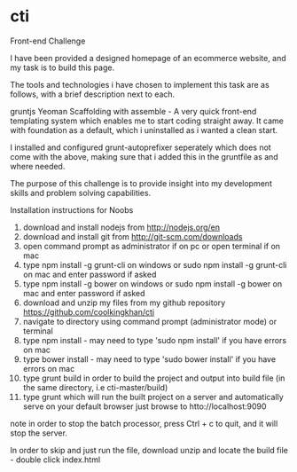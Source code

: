 # cti
Front-end Challenge

I have been provided a designed homepage of an ecommerce website, and my task is to build this page.

The tools and technologies i have chosen to implement this task are as follows, with a brief description next to each.

gruntjs Yeoman Scaffolding with assemble - A very quick front-end templating system which enables me to start coding straight away. It came with foundation as a default, which i uninstalled as i wanted a clean start.

I installed and configured grunt-autoprefixer seperately which does not come with the above, making sure that i added this in the gruntfile as and where needed.

The purpose of this challenge is to provide insight into my development skills and problem solving capabilities.

Installation instructions for Noobs

1. download and install nodejs from http://nodejs.org/en
2. download and install git from http://git-scm.com/downloads
3. open command prompt as administrator if on pc or open terminal if on mac
4. type npm install -g grunt-cli on windows or sudo npm install -g grunt-cli on mac and enter password if asked
5. type npm install -g bower on windows or sudo npm install -g bower on mac and enter password if asked
6. download and unzip my files from my github repository https://github.com/coolkingkhan/cti
7. navigate to directory using command prompt (administrator mode) or terminal
8. type npm install - may need to type 'sudo npm install' if you have errors on mac
9. type bower install - may need to type 'sudo bower install' if you have errors on mac
10. type grunt build in order to build the project and output into build file (in the same directory, i.e cti-master/build)
11. type grunt which will run the built project on a server and automatically serve on your default browser just browse to htto://localhost:9090

note in order to stop the batch processor, press Ctrl + c to quit, and it will stop the server.

In order to skip and just run the file, download unzip and locate the build file - double click index.html

